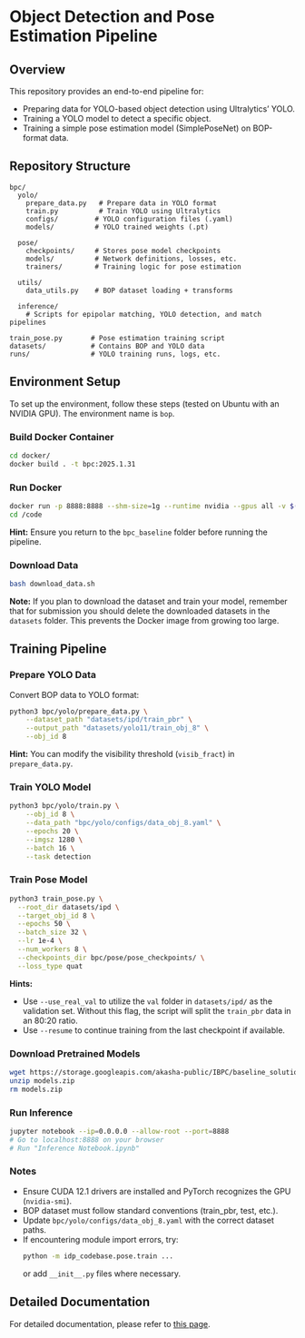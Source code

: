 # Object Detection and Pose Estimation Pipeline

## Overview
This repository provides an end-to-end pipeline for:
- Preparing data for YOLO-based object detection using Ultralytics’ YOLO.
- Training a YOLO model to detect a specific object.
- Training a simple pose estimation model (SimplePoseNet) on BOP-format data.

## Repository Structure
```
bpc/
  yolo/
    prepare_data.py   # Prepare data in YOLO format
    train.py          # Train YOLO using Ultralytics
    configs/         # YOLO configuration files (.yaml)
    models/          # YOLO trained weights (.pt)

  pose/
    checkpoints/     # Stores pose model checkpoints
    models/          # Network definitions, losses, etc.
    trainers/        # Training logic for pose estimation

  utils/
    data_utils.py    # BOP dataset loading + transforms

  inference/
    # Scripts for epipolar matching, YOLO detection, and match pipelines

train_pose.py       # Pose estimation training script
datasets/           # Contains BOP and YOLO data
runs/               # YOLO training runs, logs, etc.
```

## Environment Setup
To set up the environment, follow these steps (tested on Ubuntu with an NVIDIA GPU). The environment name is `bop`.

### Build Docker Container
```bash
cd docker/
docker build . -t bpc:2025.1.31
```

### Run Docker
```bash
docker run -p 8888:8888 --shm-size=1g --runtime nvidia --gpus all -v $(pwd):/code -ti bpc:2025.1.31 bash
cd /code
```
**Hint:** Ensure you return to the `bpc_baseline` folder before running the pipeline.

### Download Data
```bash
bash download_data.sh
```
**Note:** If you plan to download the dataset and train your model, remember that for submission you should delete the downloaded datasets in the `datasets` folder. This prevents the Docker image from growing too large.

## Training Pipeline

### Prepare YOLO Data
Convert BOP data to YOLO format:
```bash
python3 bpc/yolo/prepare_data.py \
    --dataset_path "datasets/ipd/train_pbr" \
    --output_path "datasets/yolo11/train_obj_8" \
    --obj_id 8
```
**Hint:** You can modify the visibility threshold (`visib_fract`) in `prepare_data.py`.

### Train YOLO Model
```bash
python3 bpc/yolo/train.py \
    --obj_id 8 \
    --data_path "bpc/yolo/configs/data_obj_8.yaml" \
    --epochs 20 \
    --imgsz 1280 \
    --batch 16 \
    --task detection
```

### Train Pose Model
```bash
python3 train_pose.py \
  --root_dir datasets/ipd \
  --target_obj_id 8 \
  --epochs 50 \
  --batch_size 32 \
  --lr 1e-4 \
  --num_workers 8 \
  --checkpoints_dir bpc/pose/pose_checkpoints/ \
  --loss_type quat
```
**Hints:**
- Use `--use_real_val` to utilize the `val` folder in `datasets/ipd/` as the validation set. Without this flag, the script will split the `train_pbr` data in an 80:20 ratio.
- Use `--resume` to continue training from the last checkpoint if available.

### Download Pretrained Models
```bash
wget https://storage.googleapis.com/akasha-public/IBPC/baseline_solution/v1/models.zip
unzip models.zip
rm models.zip
```

### Run Inference
```bash
jupyter notebook --ip=0.0.0.0 --allow-root --port=8888
# Go to localhost:8888 on your browser
# Run "Inference Notebook.ipynb"
```

### Notes
- Ensure CUDA 12.1 drivers are installed and PyTorch recognizes the GPU (`nvidia-smi`).
- BOP dataset must follow standard conventions (train_pbr, test, etc.).
- Update `bpc/yolo/configs/data_obj_8.yaml` with the correct dataset paths.
- If encountering module import errors, try:
  ```bash
  python -m idp_codebase.pose.train ...
  ```
  or add `__init__.py` files where necessary.

## Detailed Documentation
For detailed documentation, please refer to [this page](blog/documentation.md).
